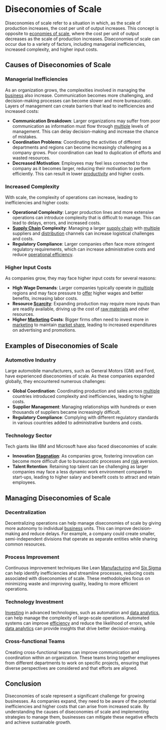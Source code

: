 # Diseconomies of Scale

Diseconomies of scale refer to a situation in which, as the scale of production increases, the cost per unit of output increases. This concept is opposite to [economies of scale](../e/economies_of_scale.md), where the cost per unit of output decreases as the scale of production increases. Diseconomies of scale can occur due to a variety of factors, including managerial inefficiencies, increased complexity, and higher input costs.

## Causes of Diseconomies of Scale

### Managerial Inefficiencies
As an organization grows, the complexities involved in managing the [business](../b/business.md) also increase. Communication becomes more challenging, and decision-making processes can become slower and more bureaucratic. Layers of management can create barriers that lead to inefficiencies and increased costs:

- **Communication Breakdown**: Larger organizations may suffer from poor communication as information must flow through [multiple](../m/multiple.md) levels of management. This can delay decision-making and increase the chance of mistakes.
- **Coordination Problems**: Coordinating the activities of different departments and regions can become increasingly challenging as a company grows. Poor coordination can lead to duplication of efforts and wasted resources.
- **Decreased Motivation**: Employees may feel less connected to the company as it becomes larger, reducing their motivation to perform efficiently. This can result in lower [productivity](../p/productivity.md) and higher costs.

### Increased Complexity
With scale, the complexity of operations can increase, leading to inefficiencies and higher costs:

- **Operational Complexity**: Larger production lines and more extensive operations can introduce complexity that is difficult to manage. This can lead to delays, errors, and increased costs.
- **[Supply Chain](../s/supply_chain.md) Complexity**: Managing a larger [supply chain](../s/supply_chain.md) with [multiple](../m/multiple.md) suppliers and [distribution](../d/distribution.md) channels can increase logistical challenges and costs.
- **Regulatory Compliance**: Larger companies often face more stringent regulatory requirements, which can increase administrative costs and reduce [operational efficiency](../o/operational_efficiency_in_trading.md).

### Higher Input Costs
As companies grow, they may face higher input costs for several reasons:

- **High Wage Demands**: Larger companies typically operate in [multiple](../m/multiple.md) regions and may face pressure to [offer](../o/offer.md) higher wages and better benefits, increasing labor costs.
- **Resource [Scarcity](../s/scarcity.md)**: Expanding production may require more inputs than are readily available, driving up the cost of [raw materials](../r/raw_materials.md) and other resources.
- **Higher [Marketing](../m/marketing.md) Costs**: Bigger firms often need to invest more in [marketing](../m/marketing.md) to maintain [market share](../m/market_share.md), leading to increased expenditures on advertising and promotions.

## Examples of Diseconomies of Scale

### Automotive Industry
Large automobile manufacturers, such as General Motors (GM) and Ford, have experienced diseconomies of scale. As these companies expanded globally, they encountered numerous challenges:

- **Global Coordination**: Coordinating production and sales across [multiple](../m/multiple.md) countries introduced complexity and inefficiencies, leading to higher costs.
- **Supplier Management**: Managing relationships with hundreds or even thousands of suppliers became increasingly difficult.
- **Regulatory Compliance**: Complying with different regulatory standards in various countries added to administrative burdens and costs.

### Technology Sector
Tech giants like IBM and Microsoft have also faced diseconomies of scale:

- **Innovation [Stagnation](../s/stagnation.md)**: As companies grow, fostering innovation can become more difficult due to bureaucratic processes and [risk](../r/risk.md) aversion.
- **Talent Retention**: Retaining top talent can be challenging as larger companies may face a less dynamic work environment compared to start-ups, leading to higher salary and benefit costs to attract and retain employees.

## Managing Diseconomies of Scale

### Decentralization
Decentralizing operations can help manage diseconomies of scale by giving more autonomy to individual [business](../b/business.md) units. This can improve decision-making and reduce delays. For example, a company could create smaller, semi-independent divisions that operate as separate entities while sharing common resources.

### Process Improvement
Continuous improvement techniques like Lean [Manufacturing](../m/manufacturing.md) and [Six Sigma](../s/six_sigma.md) can help identify inefficiencies and streamline processes, reducing costs associated with diseconomies of scale. These methodologies focus on minimizing waste and improving quality, leading to more efficient operations.

### Technology Investment
[Investing](../i/investing.md) in advanced technologies, such as automation and [data analytics](../d/data_analytics.md), can help manage the complexity of large-scale operations. Automated systems can improve [efficiency](../e/efficiency.md) and reduce the likelihood of errors, while [data analytics](../d/data_analytics.md) can provide insights that drive better decision-making.

### Cross-functional Teams
Creating cross-functional teams can improve communication and coordination within an organization. These teams bring together employees from different departments to work on specific projects, ensuring that diverse perspectives are considered and that efforts are aligned.

## Conclusion

Diseconomies of scale represent a significant challenge for growing businesses. As companies expand, they need to be aware of the potential inefficiencies and higher costs that can arise from increased scale. By understanding the causes of diseconomies of scale and implementing strategies to manage them, businesses can mitigate these negative effects and achieve sustainable growth.